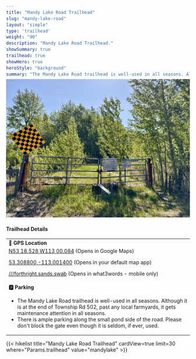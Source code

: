 ```yaml
---
title: "Mandy Lake Road Trailhead"
slug: "mandy-lake-road"
layout: "simple"
type: 'trailhead'
weight: "90"
description: "Mandy Lake Road Trailhead."
showSummary: true
trailhead: true
showHero: true
heroStyle: "background"
summary: "The Mandy Lake Road trailhead is well-used in all seasons. Although it is at the end of Township Rd 502, past any local farmyards, it gets maintenance attention in all seasons. There is ample parking along the small pond side of the road. Please don't block the gate even though it is seldom, if ever, used."
---
```


<div class="flex flex-col text-surface shadow-secondary-1 dark:bg-surface-dark dark:text-white max-w-max lg:flex-row h-auto">
<div class="w-full lg:w-1/2" style="margin-bottom: 20px;margin-top: -25px;">

![Mandy Lake Road Trailhead](featured-mandy-lake-road.jpg "Mandy Lake Road Trailhead")

</div>
  <div class="flex flex-col justify-start pl-5 lg:w-1/2">
    <h4 class="text-xl font-large mt-0">Trailhead Details</h4>
      <table width=100% class="w-full">
      <tbody>
        <tr>
          <td valign="top" width="100%" class="mb-2 text-base" colspan="2"><b>🧭 GPS Location</b></td>
        </tr>
        <tr>
          <td valign="top" colspan="2" class="my-4 text-base"><a href="https://maps.app.goo.gl/cVHyYcdgvbA8PDfR7" target="_blank">N53 18.528 W113 00.084</a> (Opens in Google Maps)</br>
          <p><a href="geo:53.308800,-113.001400">53.308800,-113.001400</a> (Opens in your default map app)</p>
          <p><a href="w3w://show?threewords=forthright.sands.swab">///forthright.sands.swab</a> (Opens in what3words - mobile only)</p>
          </td>
        </tr>
        <tr>
          <td valign="top" class="mb-2 text-base"><b>🅿️ Parking</b></td>
        </tr>
        <tr>
          <td valign="top" colspan="2" class="my-4 text-base"><ul><li>The Mandy Lake Road trailhead is well-used in all seasons. Although it is at the end of Township Rd 502, past any local farmyards, it gets maintenance attention in all seasons.</li> 
          <li>There is ample parking along the small pond side of the road. Please don't block the gate even though it is seldom, if ever, used.</li></ul></td>
        </tr>
      </tbody>
      </table>
  </div>
</div>
{{< hikelist title="Mandy Lake Road Trailhead" cardView=true limit=30 where="Params.trailhead" value="mandylake" >}}